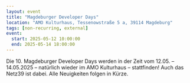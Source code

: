 ```yaml
---
layout: event
title: "Magdeburger Developer Days"
location: "AMO Kulturhaus, Tessenowstraße 5 a, 39114 Magdeburg"
tags: [non-recurring, external]
event:
  start: 2025-05-12 10:00:00
  end: 2025-05-14 18:00:00
---
```


Die 10. Magdeburger Developer Days werden in der Zeit vom 12.05. – 14.05.2025 – natürlich wieder im AMO Kulturhaus – stattfinden! Auch das Netz39 ist dabei. Alle Neuigkeiten folgen in Kürze.
